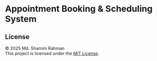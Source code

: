 # Appointment Booking & Scheduling System


## License

© 2025 Md. Shamim Rahman<br>
This project is licensed under the [MIT License](LICENSE).
